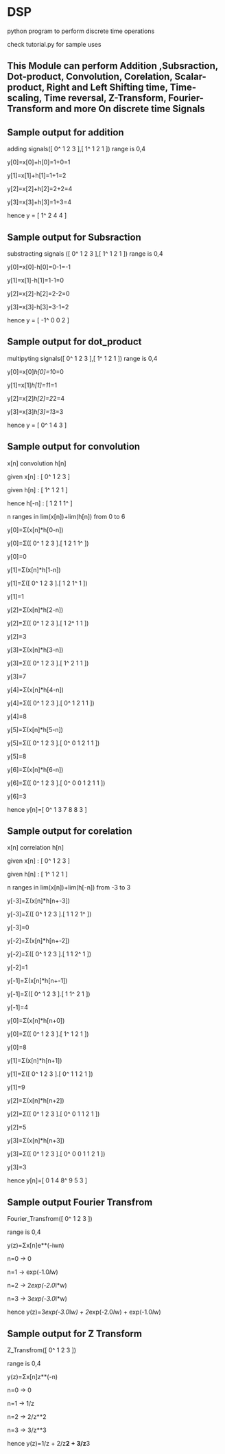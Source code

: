 # DSP
python program to perform discrete time operations

check tutorial.py for sample uses

## This Module can perform Addition ,Subsraction, Dot-product, Convolution, Corelation, Scalar-product, Right and Left Shifting time, Time-scaling, Time reversal, Z-Transform, Fourier-Transform and more On discrete time Signals
<p>

## Sample output for addition
adding signals([ 0^ 1 2 3 ],[ 1^ 1 2 1 ])
range is 0,4

y[0]=x[0]+h[0]=1+0=1

y[1]=x[1]+h[1]=1+1=2

y[2]=x[2]+h[2]=2+2=4

y[3]=x[3]+h[3]=1+3=4

hence y = [ 1^ 2 4 4 ]

## Sample output for Subsraction
substracting signals ([ 0^ 1 2 3 ],[ 1^ 1 2 1 ])
range is 0,4

y[0]=x[0]-h[0]=0-1=-1

y[1]=x[1]-h[1]=1-1=0

y[2]=x[2]-h[2]=2-2=0

y[3]=x[3]-h[3]=3-1=2

hence y = [ -1^ 0 0 2 ]

## Sample output for dot_product

multipyting signals([ 0^ 1 2 3 ],[ 1^ 1 2 1 ])
range is 0,4

y[0]=x[0]*h[0]=1*0=0

y[1]=x[1]*h[1]=1*1=1

y[2]=x[2]*h[2]=2*2=4

y[3]=x[3]*h[3]=1*3=3

hence y = [ 0^ 1 4 3 ]


## Sample output for convolution

x[n] convolution h[n]
  
given x[n]  : [ 0^ 1 2 3 ]
  
given h[n]  : [ 1^ 1 2 1 ]
  
hence h[-n] : [ 1 2 1 1^ ]

n ranges in lim(x[n])+lim(h[n]) from 0 to 6

y[0]=Σ(x[n]*h[0-n])
  
y[0]=Σ([ 0^ 1 2 3 ].[ 1 2 1 1^ ])
  
y[0]=0

  
y[1]=Σ(x[n]*h[1-n])
  
y[1]=Σ([ 0^ 1 2 3 ].[ 1 2 1^ 1 ])
  
y[1]=1
  

y[2]=Σ(x[n]*h[2-n])
  
y[2]=Σ([ 0^ 1 2 3 ].[ 1 2^ 1 1 ])
  
y[2]=3
  

y[3]=Σ(x[n]*h[3-n])
  
y[3]=Σ([ 0^ 1 2 3 ].[ 1^ 2 1 1 ])
  
y[3]=7
  

y[4]=Σ(x[n]*h[4-n])
  
y[4]=Σ([ 0^ 1 2 3 ].[ 0^ 1 2 1 1 ])
  
y[4]=8
  

y[5]=Σ(x[n]*h[5-n])
  
y[5]=Σ([ 0^ 1 2 3 ].[ 0^ 0 1 2 1 1 ])
  
y[5]=8

y[6]=Σ(x[n]*h[6-n])
  
y[6]=Σ([ 0^ 1 2 3 ].[ 0^ 0 0 1 2 1 1 ])
  
y[6]=3
  
hence y[n]=[ 0^ 1 3 7 8 8 3 ]
  

## Sample output for corelation

x[n] correlation h[n]
  
given x[n]  : [ 0^ 1 2 3 ]
  
given h[n]  : [ 1^ 1 2 1 ]

n ranges in lim(x[n])+lim(h[-n]) from -3 to 3

y[-3]=Σ(x[n]*h[n+-3])
  
y[-3]=Σ([ 0^ 1 2 3 ].[ 1 1 2 1^ ])
  
y[-3]=0

  
y[-2]=Σ(x[n]*h[n+-2])
  
y[-2]=Σ([ 0^ 1 2 3 ].[ 1 1 2^ 1 ])
  
y[-2]=1
  

y[-1]=Σ(x[n]*h[n+-1])
  
y[-1]=Σ([ 0^ 1 2 3 ].[ 1 1^ 2 1 ])
  
y[-1]=4
  

y[0]=Σ(x[n]*h[n+0])
  
y[0]=Σ([ 0^ 1 2 3 ].[ 1^ 1 2 1 ])
  
y[0]=8
  

y[1]=Σ(x[n]*h[n+1])
  
y[1]=Σ([ 0^ 1 2 3 ].[ 0^ 1 1 2 1 ])
  
y[1]=9
  

y[2]=Σ(x[n]*h[n+2])
  
y[2]=Σ([ 0^ 1 2 3 ].[ 0^ 0 1 1 2 1 ])
  
y[2]=5
  

y[3]=Σ(x[n]*h[n+3])
  
y[3]=Σ([ 0^ 1 2 3 ].[ 0^ 0 0 1 1 2 1 ])
  
y[3]=3
  
hence y[n]=[ 0 1 4 8^ 9 5 3 ]


## Sample output Fourier Transfrom 
Fourier_Transfrom([ 0^ 1 2 3 ])

range is 0,4

y(z)=Σx[n]e**(-iwn)

n=0 -> 0

n=1 -> exp(-1.0*I*w)

n=2 -> 2*exp(-2.0*I*w)

n=3 -> 3*exp(-3.0*I*w)

hence y(z)=3*exp(-3.0*I*w) + 2*exp(-2.0*I*w) + exp(-1.0*I*w)

## Sample output for Z Transform
Z_Transfrom([ 0^ 1 2 3 ])

range is 0,4

y(z)=Σx[n]z**(-n)        

n=0 -> 0

n=1 -> 1/z

n=2 -> 2/z**2

n=3 -> 3/z**3

hence y(z)=1/z + 2/z**2 + 3/z**3
</p>
